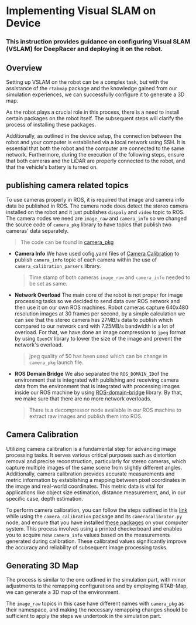 # Implementing Visual SLAM on Device

### This instruction provides guidance on configuring Visual SLAM (VSLAM) for DeepRacer and deploying it on the robot.

## Overview
Setting up VSLAM on the robot can be a complex task, but with the assistance of the `rtabmap` package and the knowledge gained from our simulation experiences, we can successfully configure it to generate a 3D map.

As the robot plays a crucial role in this process, there is a need to install certain packages on the robot itself. The subsequent steps will clarify the process of installing these packages.

Additionally, as outlined in the device setup, the connection between the robot and your computer is established via a local network using SSH. It is essential that both the robot and the computer are connected to the same network. Furthermore, during the execution of the following steps, ensure that both cameras and the LiDAR are properly connected to the robot, and that the vehicle's battery is turned on.

## publishing camera related topics

To use cameras properly in ROS, it is required that image and camera info data be published in ROS.
The camera node does detect the stereo camera installed on the robot and it just publishes `dispaly` and `video` topic to ROS. The camera nodes we need are `image_raw` and `camera_info` so we changed the source code of `camera_pkg` library to have topics that publish two cameras' data separately.
> The code can be found in [camera_pkg](https://github.com/redHaunter/aws-deepracer/blob/main/deepracer_nodes/aws-deepracer-camera-pkg/camera_pkg/src/camera_node.cpp)
> 
- **Camera Info**
We have used cofig.yaml files of [Camera Calibration](https://github.com/redHaunter/aws-deepracer/tree/main/Visual_SLAM_Instructions_Device.md#Camera-Calibration) to publish `camera_info` topic of each camera within the use of `camera_calibration_parsers` library.

	> Time stamp of both cameras `image_raw` and `camera_info` needed to be set as same.

- **Network Overload**
The main core of the robot is not proper for image processing tasks so we decided to send data over ROS network and then use it on our own ROS machines.
Robot cameras capture 640x480 resolution images at 30 frames per second, by a simple calculation we can see that the stereo camera has 27MB/s data to publish which compared to our network card with 7.25MB/s bandwidth is a lot of overload. For that, we have done an image compression to `jpeg` format by using `OpenCV` library to lower the size of the image and prevent the network's overload.
	> jpeg quality of 50 has been used which can be change in `camera_pkg` launch file.

- **ROS Domain Bridge**
We also separated the `ROS_DOMAIN_ID`of the environment that is integrated with publishing and receiving camera data from the environment that is integrated with processing images inside our ROS machine by using [ROS-domain-bridge](https://github.com/ros2/domain_bridge) library. By that, we make sure that there are no more network overloads.

	>There is a decompressor node available in our ROS machine to extract raw images and publish them into ROS.


## Camera Calibration
Utilizing camera calibration is a fundamental step for advancing image processing tasks. It serves various critical purposes such as distortion removal and precise reconstruction, particularly for stereo cameras, which capture multiple images of the same scene from slightly different angles. Additionally, camera calibration provides accurate measurements and metric information by establishing a mapping between pixel coordinates in the image and real-world coordinates. This metric data is vital for applications like object size estimation, distance measurement, and, in our specific case, depth estimation.

To perform camera calibration, you can follow the steps outlined in this [link](https://navigation.ros.org/tutorials/docs/camera_calibration.html) while using the `camera_calibration` package and its `cameracalibrator.py` node, and ensure that you have installed [these packages](https://navigation.ros.org/tutorials/docs/camera_calibration.html) on your computer system. This process involves using a printed checkerboard and enables you to acquire new `camera_info` values based on the measurements generated during calibration. These calibrated values significantly improve the accuracy and reliability of subsequent image processing tasks.

## Generating 3D Map

The process is similar to the one outlined in the simulation part, with minor adjustments to the remapping configurations and by employing RTAB-Map, we can generate a 3D map of the environment.

The `image_raw` topics in this case have different names with `camera_pkg` as their namespace, and making the necessary remapping changes should be sufficient to apply the steps we undertook in the simulation part.